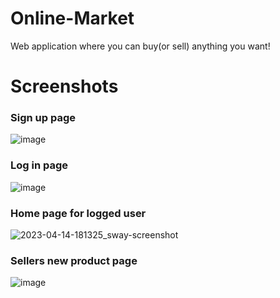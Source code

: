 # Online-Market
Web application where you can buy(or sell) anything you want!

# Screenshots
### Sign up page
![image](https://user-images.githubusercontent.com/55853125/232085111-76b17b37-e8b5-4412-9680-620fa392b8f3.png)

### Log in page
![image](https://user-images.githubusercontent.com/55853125/232085287-21dfbe6b-c955-42be-b9d4-ac514dd90087.png)

### Home page for logged user
![2023-04-14-181325_sway-screenshot](https://user-images.githubusercontent.com/55853125/232084727-b5f3897a-10cd-44ea-863e-9404251afd0e.png)

### Sellers new product page
![image](https://user-images.githubusercontent.com/55853125/232085973-2b930adb-2145-4d99-96dd-6bf0356fb35f.png)
